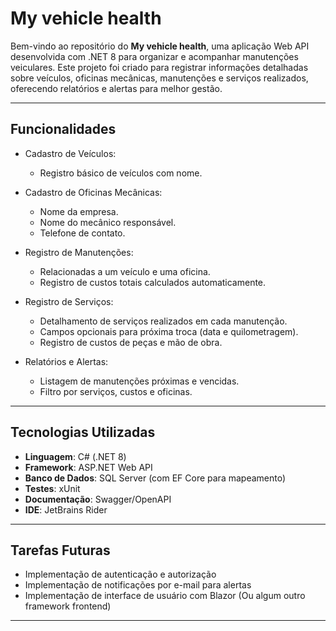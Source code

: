 # My vehicle health

Bem-vindo ao repositório do **My vehicle health**, uma aplicação Web API desenvolvida com .NET 8 para organizar e acompanhar manutenções veiculares. Este projeto foi criado para registrar informações detalhadas sobre veículos, oficinas mecânicas, manutenções e serviços realizados, oferecendo relatórios e alertas para melhor gestão.

---

## Funcionalidades

- Cadastro de Veículos:

    - Registro básico de veículos com nome.

- Cadastro de Oficinas Mecânicas:

    - Nome da empresa.
    - Nome do mecânico responsável.
    - Telefone de contato.

- Registro de Manutenções:

    - Relacionadas a um veículo e uma oficina.
    - Registro de custos totais calculados automaticamente.

- Registro de Serviços:

    - Detalhamento de serviços realizados em cada manutenção.
    - Campos opcionais para próxima troca (data e quilometragem).
    - Registro de custos de peças e mão de obra.

- Relatórios e Alertas:

    - Listagem de manutenções próximas e vencidas.
    - Filtro por serviços, custos e oficinas.

---

## Tecnologias Utilizadas

- **Linguagem**: C# (.NET 8)
- **Framework**: ASP.NET Web API
- **Banco de Dados**: SQL Server (com EF Core para mapeamento)
- **Testes**: xUnit
- **Documentação**: Swagger/OpenAPI
- **IDE**: JetBrains Rider

---

## Tarefas Futuras
- Implementação de autenticação e autorização
- Implementação de notificações por e-mail para alertas
- Implementação de interface de usuário com Blazor (Ou algum outro framework frontend)

---